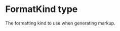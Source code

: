 <a name='T-Vsxmd-Units-FormatKind'></a>
# FormatKind type

The formatting kind to use when generating markup.
